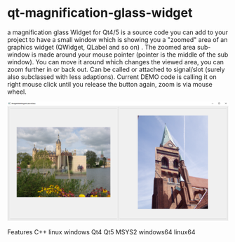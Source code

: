 # qt-magnification-glass-widget

a magnification glass Widget for Qt4/5 is a source code you can add to your project to have a small window which is showing you a "zoomed" area of an graphics widget (QWidget, QLabel and so on) .
The zoomed area sub-window is made around your mouse pointer (pointer is the middle of the sub window). You can move it around which changes the viewed area, you can zoom further in or back out. Can be called or attached to signal/slot (surely also subclassed with less adaptions). Current DEMO code is calling it on right mouse click until you release the button again, zoom is via mouse wheel.

![Logo](./castle_zuarin_1.webp?raw=true)

Features
C++
linux
windows
Qt4
Qt5
MSYS2
windows64
linux64
